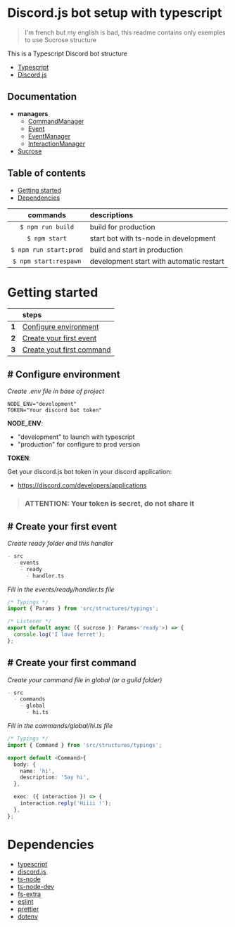 # Discord.js bot setup with typescript

> I'm french but my english is bad, this readme contains only exemples to use Sucrose structure

This is a Typescript Discord bot structure

- [Typescript](https://www.typescriptlang.org/docs/handbook/typescript-in-5-minutes.html)
- [Discord.js](https://discord.js.org/#/docs/discord.js/stable/general/welcome)

## Documentation

- **managers**
  - [CommandManager](./docs/managers/CommandManager)
  - [Event](https://github.com/Natto-PKP/discord.js-typescript/docs/managers/Event)
  - [EventManager](https://github.com/Natto-PKP/discord.js-typescript/docs/managers/EventManager)
  - [InteractionManager](https://github.com/Natto-PKP/discord.js-typescript/docs/managers/InteractionManager)
- [Sucrose](https://github.com/Natto-PKP/discord.js-typescript/docs/sucrose)

## Table of contents

- [Getting started](#getting-started)
- [Dependencies](#dependencies)

|        commands        | descriptions                             |
| :--------------------: | :--------------------------------------- |
|   `$ npm run build`    | build for production                     |
|     `$ npm start`      | start bot with ts-node in development    |
| `$ npm run start:prod` | build and start in production            |
| `$ npm start:respawn`  | development start with automatic restart |

# Getting started

|       | steps                                                    |
| :---: | :------------------------------------------------------- |
| **1** | [Configure environment](#-configure-environment)         |
| **2** | [Create your first event](#-create-your-first-event)     |
| **3** | [Create yout first command](#-Create-your-first-command) |

## # Configure environment

_Create .env file in base of project_

```env
NODE_ENV="development"
TOKEN="Your discord bot token"
```

**NODE_ENV**:

- "development" to launch with typescript
- "production" for configure to prod version

**TOKEN**:

Get your discord.js bot token in your discord application:

- https://discord.com/developers/applications

> ### ATTENTION: Your token is secret, do not share it

## # Create your first event

_Create ready folder and this handler_

```md
- src
  - events
    - ready
      - handler.ts
```

_Fill in the events/ready/handler.ts file_

```ts
/* Typings */
import { Params } from 'src/structures/typings';

/* Listener */
export default async ({ sucrose }: Params<'ready'>) => {
  console.log('I love ferret');
};
```

## # Create your first command

_Create your command file in global (or a guild folder)_

```md
- src
  - commands
    - global
      - hi.ts
```

_Fill in the commands/global/hi.ts file_

```ts
/* Typings */
import { Command } from 'src/structures/typings';

export default <Command>{
  body: {
    name: 'hi',
    description: 'Say hi',
  },

  exec: ({ interaction }) => {
    interaction.reply('Hiiii !');
  },
};
```

# Dependencies

- [typescript](https://www.npmjs.com/package/typescript)
- [discord.js](https://www.npmjs.com/package/discord.js)
- [ts-node](https://www.npmjs.com/package/ts-node)
- [ts-node-dev](https://www.npmjs.com/package/ts-node-dev)
- [fs-extra](https://www.npmjs.com/package/fs-extra)
- [eslint](https://www.npmjs.com/package/eslint)
- [prettier](https://www.npmjs.com/package/prettier)
- [dotenv](https://www.npmjs.com/package/dotenv)
